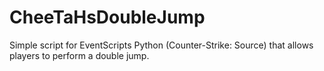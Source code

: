 # CheeTaHsDoubleJump
Simple script for EventScripts Python (Counter-Strike: Source) that allows players to perform a double jump.
